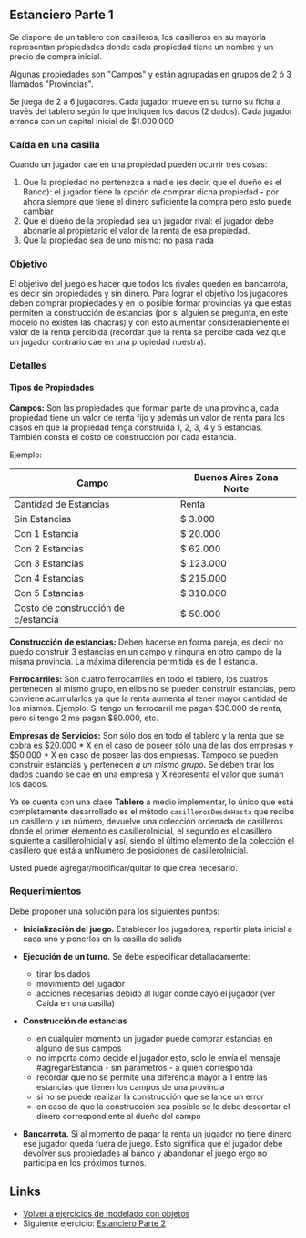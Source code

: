 
## Estanciero Parte 1 

Se dispone de un tablero con casilleros, los casilleros en su mayoría representan propiedades donde cada propiedad tiene un nombre y un precio de compra inicial. 

Algunas propiedades son "Campos" y están agrupadas en grupos de 2 ó 3 llamados "Provincias". 

Se juega de 2 a 6 jugadores. Cada jugador mueve en su turno su ficha a través del tablero según lo que indiquen los dados (2 dados). Cada jugador arranca con un capital inicial de $1.000.000 

### Caída en una casilla 

Cuando un jugador cae en una propiedad pueden ocurrir tres cosas: 

1. Que la propiedad no pertenezca a nadie (es decir, que el dueño es el Banco): el jugador tiene la opción de comprar dicha propiedad - por ahora siempre que tiene el dinero suficiente la compra pero esto puede cambiar 
2. Que el dueño de la propiedad sea un jugador rival: el jugador debe abonarle al propietario el valor de la renta de esa propiedad. 
3. Que la propiedad sea de uno mismo: no pasa nada 

### Objetivo

El objetivo del juego es hacer que todos los rivales queden en bancarrota, es decir sin propiedades y sin dinero. 
Para lograr el objetivo los jugadores deben comprar propiedades y en lo posible formar provincias ya que estas permiten la construcción de estancias (por si alguien se pregunta, en este modelo no existen las chacras) y con esto aumentar considerablemente el valor de la renta percibida (recordar que la renta se percibe cada vez que un jugador contrario cae en una propiedad nuestra). 

### Detalles

#### Tipos de Propiedades

**Campos:** Son las propiedades que forman parte de una provincia, cada propiedad tiene un valor de renta fijo y además un valor de renta para los casos en que la propiedad tenga construida 1, 2, 3, 4 y 5 estancias. También consta el costo de construcción por cada estancia. 

Ejemplo:

| Campo | Buenos Aires Zona Norte |
| ----- | ----------------------- |
| Cantidad de Estancias | Renta |
| Sin Estancias | $ 3.000 |
| Con 1 Estancia | $ 20.000 | 
| Con 2 Estancias | $ 62.000 |
| Con 3 Estancias | $ 123.000 |
| Con 4 Estancias | $ 215.000 |
| Con 5 Estancias | $ 310.000 |
| Costo de construcción de c/estancia | $ 50.000 |

**Construcción de estancias:** Deben hacerse en forma pareja, es decir no puedo construir 3 estancias en un campo y ninguna en otro campo de la misma provincia. La máxima diferencia permitida es de 1 estancia.

**Ferrocarriles:** Son cuatro ferrocarriles en todo el tablero, los cuatros pertenecen al mismo grupo, en ellos no se pueden construir estancias, pero conviene acumularlos ya que la renta aumenta al tener mayor cantidad de los mismos. Ejemplo: Si tengo un ferrocarril me pagan $30.000 de renta, pero si tengo 2 me pagan $80.000, etc.

**Empresas de Servicios:** Son sólo dos en todo el tablero y la renta que se cobra es $20.000 * X en el caso de poseer sólo una de las dos empresas y $50.000 * X en caso de poseer las dos empresas. Tampoco se pueden construir estancias y pertenecen _a un mismo grupo_. Se deben tirar los dados cuando se cae en una empresa y X representa el valor que suman los dados.

Ya se cuenta con una clase **Tablero** a medio implementar, lo único que está completamente desarrollado es el método `casillerosDesdeHasta` que recibe un casillero y un número, devuelve una colección ordenada de casilleros donde el primer elemento es casilleroInicial, el segundo es el casillero siguiente a casilleroInicial y así, siendo el último elemento de la colección el casillero que está a unNumero de posiciones de casilleroInicial.

Usted puede agregar/modificar/quitar lo que crea necesario.

### Requerimientos 

Debe proponer una solución para los siguientes puntos: 

- **Inicialización del juego.** Establecer los jugadores, repartir plata inicial a cada uno y 
ponerlos en la casilla de salida 

- **Ejecución de un turno.** Se debe especificar detalladamente:
  - tirar los dados 
  - movimiento del jugador 
  - acciones necesarias debido al lugar donde cayó el jugador (ver Caída en una casilla) 

- **Construcción de estancias**
  - en cualquier momento un jugador puede comprar estancias en alguno de sus campos 
  - no importa cómo decide el jugador esto, solo le envía el mensaje #agregarEstancia - sin parámetros - a quien corresponda 
  - recordar que no se permite una diferencia mayor a 1 entre las estancias que tienen los campos de una provincia 
  - si no se puede realizar la construcción que se lance un error 
  - en caso de que la construcción sea posible se le debe descontar el dinero correspondiente al dueño del campo 

- **Bancarrota.** Si al momento de pagar la renta un jugador no tiene dinero ese jugador queda fuera de juego. Esto significa que el jugador debe devolver sus propiedades al banco y abandonar el juego ergo no participa en los próximos turnos. 

## Links

- [Volver a ejercicios de modelado con objetos](index.md)
- Siguiente ejercicio: [Estanciero Parte 2](estanciero2.md)
